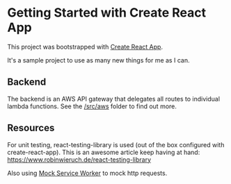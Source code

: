 # Getting Started with Create React App

This project was bootstrapped with [Create React App](https://github.com/facebook/create-react-app).

It's a sample project to use as many new things for me as I can.

## Backend

The backend is an AWS API gateway that delegates all routes to individual lambda functions. See the [/src/aws](/src/aws) folder to find out more.

## Resources

For unit testing, react-testing-library is used (out of the box configured with create-react-app). This is an awesome article keep having at hand: https://www.robinwieruch.de/react-testing-library

Also using [Mock Service Worker](https://mswjs.io/) to mock http requests.
